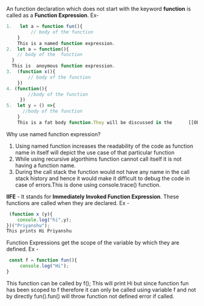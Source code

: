An function declaration which does not start with the keyword **function** is called as a **Function Expression**.
Ex- 
 ```js
 1.   let a = function fun(){
          // body of the function
     }
     This is a named function expression.
2.  let a = function(){
     // body of the  function
   }
   This is  anoymous function expression.
3.  (function x(){
         // body of the function
     })
4. (function(){
         //body of the function
      }) 
5.  let y = () =>{
       //body of the function 
     }
     This is a fat body function.They will be discussed in the      [[Objects in Javascript]].
```

Why use named function expression?
 1. Using named function increases the readability of the code as function name in itself will depict the use case of that particular function
 2. While using recursive algorthims function cannot call itself it is not having a function name.
 3. During the call stack the function would not have any name in the call stack history and hence it would make it difficult to debug the code in case of errors.This is done using console.trace() function.

**IIFE** - It stands for **Immediately Invoked Function Expression**. These functions are called when they are declared.
Ex - 
```js
 (function x (y){
    console.log("hi",y);
})("Priyanshu");
This prints Hi Priyanshu
```

Function Expressions get the scope of the variable by which they are defined.
Ex - 
```js
 const f = function fun(){
     console.log("Hi");
}
```
This function can be called by 
f(); This will print Hi
but since function fun has been scoped to f therefore it can only be called using variable f and not by directly fun().fun() will throw function not defined error if called.